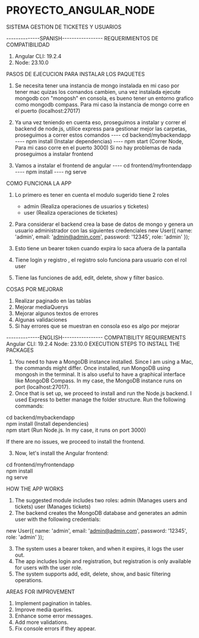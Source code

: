 # PROYECTO_ANGULAR_NODE
SISTEMA GESTION DE TICKETES Y USUARIOS

--------------SPANISH-----------------
REQUERIMIENTOS DE COMPATIBILIDAD
1) Angular CLI: 19.2.4
2) Node: 23.10.0 

PASOS DE EJECUCION  PARA INSTALAR LOS PAQUETES

1) Se necesita tener una instancia de mongo instalada en mi caso por tener mac
quizas los comandos cambien, una vez instalada ejecute mongodb con "mongosh" en consola,
es bueno tener un entorno grafico como mongodb compass. Para mi caso la instancia de mongo corre
en el puerto (localhost:27017)

2) Ya una vez teniendo en cuenta eso, proseguimos a instalar y correr el backend de node.js, utilice
express para gestionar mejor las carpetas, proseguimos a correr estos comandos
               ----    cd backend/mybackendapp
               ----    npm install   (Instalar dependencias)
               ----    npm start     (Correr Node, Para mi caso corre en el puerto 3000)
Si no hay problemas de nada proseguimos a instalar frontend

3) Vamos a instalar el frontend de angular 
               ----    cd frontend/myfrontendapp
               ----    npm install 
               ----    ng serve


COMO FUNCIONA LA APP

1) Lo primero es tener en cuenta el modulo sugerido tiene 2 roles
   - admin (Realiza operaciones de usuarios y ticketes)
   - user  (Realiza operaciones de ticketes)

2) Para considerar el backend crea la base de datos de mongo y genera un
usuario administrador con las siguientes credenciales
        new User({
              name: 'admin',
              email: 'admin@admin.com',
              password: '12345',
              role: 'admin'
        });

3) Esto tiene un bearer token cuando expira lo saca afuera de la pantalla
4) Tiene login y registro , el registro solo funciona para usuario con el rol user
5) Tiene las funciones de add, edit, delete, show y filter basico.


COSAS POR MEJORAR
1) Realizar paginado en las tablas
2) Mejorar mediaQuerys
3) Mejorar algunos textos de errores
4) Algunas validaciones 
5) Si hay errores que se muestran en consola eso es algo por mejorar


--------------ENGLISH-----------------
COMPATIBILITY REQUIREMENTS
Angular CLI: 19.2.4
Node: 23.10.0
EXECUTION STEPS TO INSTALL THE PACKAGES
1) You need to have a MongoDB instance installed. Since I am using a Mac, the commands might differ. Once installed, run MongoDB using mongosh in the terminal. It is also useful to have a graphical interface like MongoDB Compass. In my case, the MongoDB instance runs on port (localhost:27017).
2) Once that is set up, we proceed to install and run the Node.js backend. I used Express to better manage the folder structure. Run the following commands:

cd backend/mybackendapp  
npm install   (Install dependencies)  
npm start     (Run Node.js. In my case, it runs on port 3000)  

If there are no issues, we proceed to install the frontend.

3) Now, let's install the Angular frontend:

cd frontend/myfrontendapp  
npm install  
ng serve  

HOW THE APP WORKS
1) The suggested module includes two roles:
admin (Manages users and tickets)
user (Manages tickets)
2) The backend creates the MongoDB database and generates an admin user with the following credentials:

 new User({
    name: 'admin',
    email: 'admin@admin.com',
    password: '12345',
    role: 'admin'
});

3) The system uses a bearer token, and when it expires, it logs the user out.
4) The app includes login and registration, but registration is only available for users with the user role.
5) The system supports add, edit, delete, show, and basic filtering operations.

AREAS FOR IMPROVEMENT
1) Implement pagination in tables.
2) Improve media queries.
3) Enhance some error messages.
4) Add more validations.
5) Fix console errors if they appear.
